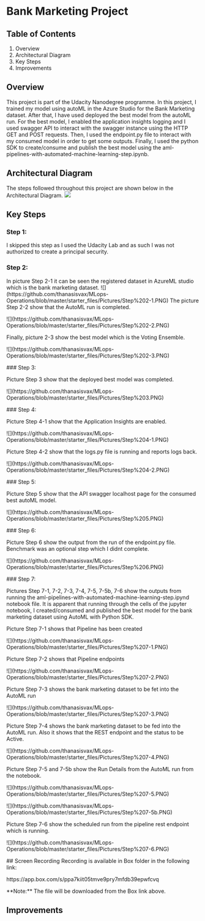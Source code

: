 
# Bank Marketing Project

## Table of Contents

<ol>
<li>Overview</li>
<li>Architectural Diagram</li>
<li>Key Steps</li>
<li>Improvements</li>
</ol> 

## Overview
This project is part of the Udacity Nanodegree programme. In this project, I trained my model using autoML in the Azure Studio for the Bank Marketing dataset. After that, I have used deployed the best model from the autoML run. For the best model, I enabled the application insights logging and I used swagger API to interact with the swagger instance using the HTTP GET and POST requests. Then, I used the endpoint.py file to interact with my consumed model in order to get some outputs. Finally, I used the python SDK to create/consume and publish the best model using the aml-pipelines-with-automated-machine-learning-step.ipynb.

## Architectural Diagram

The steps followed throughout this project are shown below in the Architectural Diagram. 
![](https://github.com/thanasisvax/MLops-Operations/blob/master/starter_files/Pictures/Architectural%20Steps%20Diagram.PNG)

## Key Steps

### Step 1: 
<p>I skipped this step as I used the Udacity Lab and as such I was not authorized to create a principal security.</p>

### Step 2: 
<p>In picture Step 2-1 it can be seen the registered dataset in AzureML studio which is the bank marketing dataset.
![](https://github.com/thanasisvax/MLops-Operations/blob/master/starter_files/Pictures/Step%202-1.PNG)
The picture Step 2-2 show that the AutoML run is completed.</p>
![](https://github.com/thanasisvax/MLops-Operations/blob/master/starter_files/Pictures/Step%202-2.PNG)</p>
Finally, picture 2-3 show the best model which is the Voting Ensemble.</p>
![](https://github.com/thanasisvax/MLops-Operations/blob/master/starter_files/Pictures/Step%202-3.PNG)</p>
### Step 3: 
<p>Picture Step 3 show that the deployed best model was completed.</p>
![](https://github.com/thanasisvax/MLops-Operations/blob/master/starter_files/Pictures/Step%203.PNG)</p>
### Step 4: 
<p>Picture Step 4-1 show that the Application Insights are enabled.</p>
![](https://github.com/thanasisvax/MLops-Operations/blob/master/starter_files/Pictures/Step%204-1.PNG)</p>
Picture Step 4-2 show that the logs.py file is running and reports logs back.</p>
![](https://github.com/thanasisvax/MLops-Operations/blob/master/starter_files/Pictures/Step%204-2.PNG)</p>
### Step 5: 
<p>Picture Step 5 show that the API swagger localhost page for the consumed best autoML model.</p>
![](https://github.com/thanasisvax/MLops-Operations/blob/master/starter_files/Pictures/Step%205.PNG)</p>
### Step 6: 
<p>Picture Step 6 show the output from the run of the endpoint.py file. Benchmark was an optional step which I didnt complete.</p>
![](https://github.com/thanasisvax/MLops-Operations/blob/master/starter_files/Pictures/Step%206.PNG)</p>
### Step 7: 
<p>Pictures Step 7-1, 7-2, 7-3, 7-4, 7-5, 7-5b, 7-6 show the outputs from running the aml-pipelines-with-automated-machine-learning-step.ipynd notebook file. It is apparent that running through the cells of the jupyter notebook, I created/consumed and published the best model for the bank marketing dataset using AutoML with Python SDK.</p>
Picture Step 7-1 shows that Pipeline has been created</p>
![](https://github.com/thanasisvax/MLops-Operations/blob/master/starter_files/Pictures/Step%207-1.PNG)</p>
Picture Step 7-2 shows that Pipeline endpoints</p>
![](https://github.com/thanasisvax/MLops-Operations/blob/master/starter_files/Pictures/Step%207-2.PNG)</p>
Picture Step 7-3 shows the bank marketing dataset to be fet into the AutoML run</p>
![](https://github.com/thanasisvax/MLops-Operations/blob/master/starter_files/Pictures/Step%207-3.PNG)</p>
Picture Step 7-4 shows the bank marketing dataset to be fed into the AutoML run. Also it shows that the REST endpoint and the status to be Active.</p>
![](https://github.com/thanasisvax/MLops-Operations/blob/master/starter_files/Pictures/Step%207-4.PNG)</p>
Picture Step 7-5 and 7-5b show the Run Details from the AutoML run from the notebook.</p>
![](https://github.com/thanasisvax/MLops-Operations/blob/master/starter_files/Pictures/Step%207-5.PNG)</p>
![](https://github.com/thanasisvax/MLops-Operations/blob/master/starter_files/Pictures/Step%207-5b.PNG)</p>
Picture Step 7-6 show the scheduled run from the pipeline rest endpoint which is running.</p>
![](https://github.com/thanasisvax/MLops-Operations/blob/master/starter_files/Pictures/Step%207-6.PNG)</p>
## Screen Recording
Recording is available in Box folder in the following link:</p>
https://app.box.com/s/ppa7kiit05tmve9pry7mfdb39epwfcvq</p>
**Note:** The file will be downloaded from the Box link above.

 ## Improvements

